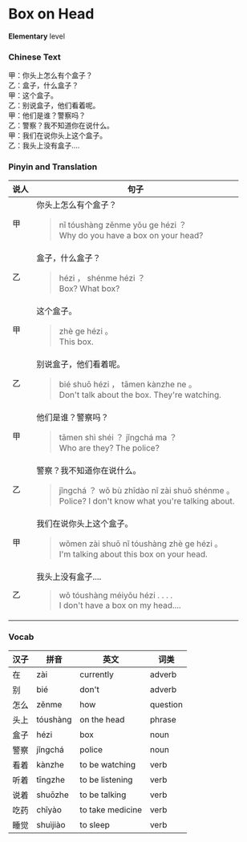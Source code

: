 # Box on Head
**Elementary** level
### Chinese Text
甲：你头上怎么有个盒子？<br />乙：盒子，什么盒子？<br />甲：这个盒子。<br />乙：别说盒子，他们看着呢。<br />甲：他们是谁？警察吗？<br />乙：警察？我不知道你在说什么。<br />甲：我们在说你头上这个盒子。<br />乙：我头上没有盒子....

### Pinyin and Translation
|说人|句子|
|----|----|
|甲|你头上怎么有个盒子？<blockquote>nǐ tóushàng zěnme yǒu ge hézi ？<br />Why do you have a box on your head?</blockquote>|
|乙|盒子，什么盒子？<blockquote>hézi ， shénme hézi ？<br />Box? What box?</blockquote>|
|甲|这个盒子。<blockquote>zhè ge hézi 。<br />This box.</blockquote>|
|乙|别说盒子，他们看着呢。<blockquote>bié shuō hézi ， tāmen kànzhe ne 。<br />Don't talk about the box. They're watching.</blockquote>|
|甲|他们是谁？警察吗？<blockquote>tāmen shì shéi ？ jǐngchá ma ？<br />Who are they? The police?</blockquote>|
|乙|警察？我不知道你在说什么。<blockquote>jǐngchá ？ wǒ bù zhīdào nǐ zài shuō shénme 。<br />Police? I don't know what you're talking about.</blockquote>|
|甲|我们在说你头上这个盒子。<blockquote>wǒmen zài shuō nǐ tóushàng zhè ge hézi 。<br />I'm talking about this box on your head.</blockquote>|
|乙|我头上没有盒子....<blockquote>wǒ tóushàng méiyǒu hézi . . . .<br />I don't have a box on my head....</blockquote>|
### Vocab
|汉子|拼音|英文|词类|
|----|----|----|----|
|在|zài|currently|adverb|
|别|bié|don't|adverb|
|怎么|zěnme|how|question|
|头上|tóushàng|on the head|phrase|
|盒子|hézi|box|noun|
|警察|jǐngchá|police|noun|
|看着|kànzhe|to be watching|verb|
|听着|tīngzhe|to be listening|verb|
|说着|shuōzhe|to be talking|verb|
|吃药|chīyào|to take medicine|verb|
|睡觉|shuìjiào|to sleep|verb|